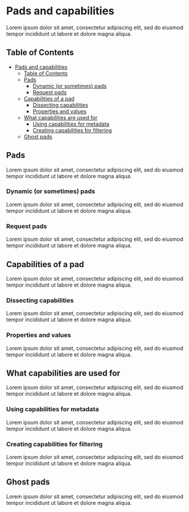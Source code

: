 # Pads and capabilities

Lorem ipsum dolor sit amet, consectetur adipiscing elit, sed do eiusmod tempor incididunt ut labore et dolore magna aliqua.

## Table of Contents

- [Pads and capabilities](#pads-and-capabilities)
  - [Table of Contents](#table-of-contents)
  - [Pads](#pads)
    - [Dynamic (or sometimes) pads](#dynamic-or-sometimes-pads)
    - [Request pads](#request-pads)
  - [Capabilities of a pad](#capabilities-of-a-pad)
    - [Dissecting capabilities](#dissecting-capabilities)
    - [Properties and values](#properties-and-values)
  - [What capabilities are used for](#what-capabilities-are-used-for)
    - [Using capabilities for metadata](#using-capabilities-for-metadata)
    - [Creating capabilities for filtering](#creating-capabilities-for-filtering)
  - [Ghost pads](#ghost-pads)

## Pads

Lorem ipsum dolor sit amet, consectetur adipiscing elit, sed do eiusmod tempor incididunt ut labore et dolore magna aliqua.

### Dynamic (or sometimes) pads

Lorem ipsum dolor sit amet, consectetur adipiscing elit, sed do eiusmod tempor incididunt ut labore et dolore magna aliqua.

### Request pads

Lorem ipsum dolor sit amet, consectetur adipiscing elit, sed do eiusmod tempor incididunt ut labore et dolore magna aliqua.

## Capabilities of a pad

Lorem ipsum dolor sit amet, consectetur adipiscing elit, sed do eiusmod tempor incididunt ut labore et dolore magna aliqua.

### Dissecting capabilities

Lorem ipsum dolor sit amet, consectetur adipiscing elit, sed do eiusmod tempor incididunt ut labore et dolore magna aliqua.

### Properties and values

Lorem ipsum dolor sit amet, consectetur adipiscing elit, sed do eiusmod tempor incididunt ut labore et dolore magna aliqua.

## What capabilities are used for

Lorem ipsum dolor sit amet, consectetur adipiscing elit, sed do eiusmod tempor incididunt ut labore et dolore magna aliqua.

### Using capabilities for metadata

Lorem ipsum dolor sit amet, consectetur adipiscing elit, sed do eiusmod tempor incididunt ut labore et dolore magna aliqua.

### Creating capabilities for filtering

Lorem ipsum dolor sit amet, consectetur adipiscing elit, sed do eiusmod tempor incididunt ut labore et dolore magna aliqua.

## Ghost pads

Lorem ipsum dolor sit amet, consectetur adipiscing elit, sed do eiusmod tempor incididunt ut labore et dolore magna aliqua.
